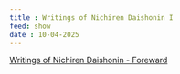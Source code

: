 ```yaml
---
title : Writings of Nichiren Daishonin I
feed: show
date : 10-04-2025
---
```


<a href="{{'/post/foreward' | relative_url}}"> Writings of Nichiren Daishonin - Foreward </a>
